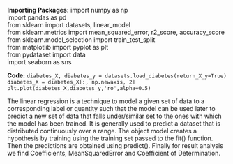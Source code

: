 **Importing Packages:**
import numpy as np  
import pandas as pd  
from sklearn import datasets, linear_model  
from sklearn.metrics import mean_squared_error, r2_score, accuracy_score  
from sklearn.model_selection import train_test_split  
from matplotlib import pyplot as plt  
from pydataset import data  
import seaborn as sns  

**Code:**
`diabetes_X, diabetes_y = datasets.load_diabetes(return_X_y=True)  
diabetes_X = diabetes_X[:, np.newaxis, 2]  
plt.plot(diabetes_X,diabetes_y,'ro',alpha=0.5)  `


The linear regression is a technique to model a given set of data to a corresponding label or quantity such that the model can be used later to predict a new set of data that falls under/similar set to the ones with which the model has been trained. It is generally used to predict a dataset that is distributed continuously over a range.
The object model creates a hypothesis by training using the training set passed to the fit() function. Then the predictions are obtained using predict(). Finally for result analysis we find Coefficients, MeanSquaredError and Coefficient of Determination.
